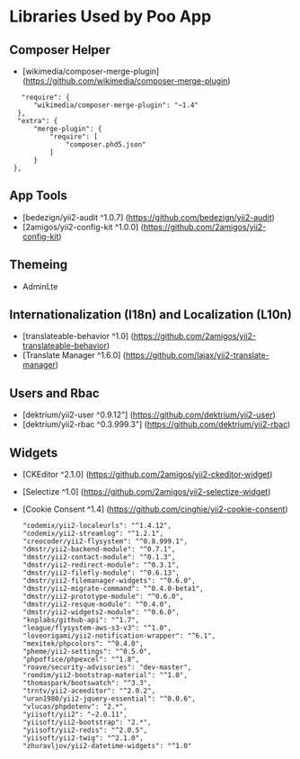# Libraries Used by Poo App

## Composer Helper
  - [wikimedia/composer-merge-plugin] (https://github.com/wikimedia/composer-merge-plugin)
  
  ```
     "require": {
        "wikimedia/composer-merge-plugin": "~1.4"
    },
    "extra": {
        "merge-plugin": {
            "require": [
                "composer.phd5.json"
            ]
        }
   },
   ```

## App Tools
  - [bedezign/yii2-audit ^1.0.7] (https://github.com/bedezign/yii2-audit)
  - [2amigos/yii2-config-kit ^1.0.0] (https://github.com/2amigos/yii2-config-kit)
  
## Themeing
  - AdminLte

## Internationalization (I18n) and Localization (L10n)
  - [translateable-behavior ^1.0] (https://github.com/2amigos/yii2-translateable-behavior) 
  - [Translate Manager ^1.6.0] (https://github.com/lajax/yii2-translate-manager)   
## Users and Rbac
  - [dektrium/yii2-user ^0.9.12"] (https://github.com/dektrium/yii2-user)
  - [dektrium/yii2-rbac ^0.3.999.3"] (https://github.com/dektrium/yii2-rbac)

## Widgets 
  - [CKEditor ^2.1.0] (https://github.com/2amigos/yii2-ckeditor-widget) 
  - [Selectize ^1.0] (https://github.com/2amigos/yii2-selectize-widget) 
  - [Cookie Consent ^1.4] (https://github.com/cinghie/yii2-cookie-consent) 
        


        "codemix/yii2-localeurls": "^1.4.12",
        "codemix/yii2-streamlog": "^1.2.1",
        "creocoder/yii2-flysystem": "^0.8.999.1",
        "dmstr/yii2-backend-module": "^0.7.1",
        "dmstr/yii2-contact-module": "^0.1.3",
        "dmstr/yii2-redirect-module": "^0.3.1",
        "dmstr/yii2-filefly-module": "^0.6.13",
        "dmstr/yii2-filemanager-widgets": "^0.6.0",
        "dmstr/yii2-migrate-command": "^0.4.0-beta1",
        "dmstr/yii2-prototype-module": "^0.6.0",
        "dmstr/yii2-resque-module": "^0.4.0",
        "dmstr/yii2-widgets2-module": "^0.6.0",
        "knplabs/github-api": "^1.7",
        "league/flysystem-aws-s3-v3": "^1.0",
        "loveorigami/yii2-notification-wrapper": "^6.1",
        "mexitek/phpcolors": "^0.4.0",
        "pheme/yii2-settings": "^0.5.0",
        "phpoffice/phpexcel": "^1.8",
        "roave/security-advisories": "dev-master",
        "romdim/yii2-bootstrap-material": "^1.0",
        "thomaspark/bootswatch": "^3.3",
        "trntv/yii2-aceeditor": "^2.0.2",
        "uran1980/yii2-jquery-essential": "^0.0.6",
        "vlucas/phpdotenv": "2.*",
        "yiisoft/yii2": "~2.0.11",
        "yiisoft/yii2-bootstrap": "2.*",
        "yiisoft/yii2-redis": "^2.0.5",
        "yiisoft/yii2-twig": "^2.1.0",
        "zhuravljov/yii2-datetime-widgets": "^1.0"
  

